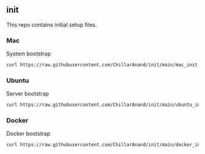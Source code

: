 ## init

This repo contains initial setup files.


### Mac

System bootstrap

```sh
curl https://raw.githubusercontent.com/ChillarAnand/init/main/mac_init.sh | bash
```


### Ubuntu

Server bootstrap

```sh
curl https://raw.githubusercontent.com/ChillarAnand/init/main/ubuntu_init.sh | bash
```


### Docker

Docker bootstrap

```sh
curl https://raw.githubusercontent.com/ChillarAnand/init/main/docker_init.sh | bash
```

